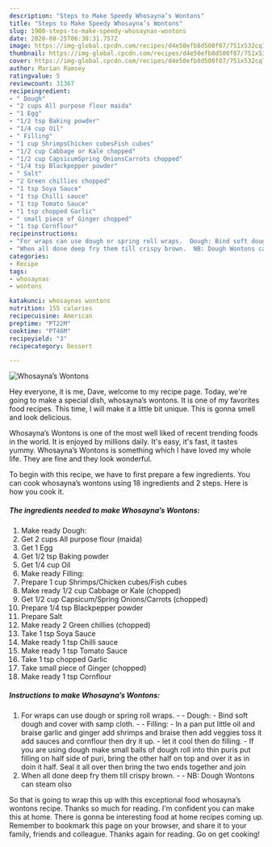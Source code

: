 ```yaml
---
description: "Steps to Make Speedy Whosayna’s Wontons"
title: "Steps to Make Speedy Whosayna’s Wontons"
slug: 1900-steps-to-make-speedy-whosaynas-wontons
date: 2020-08-25T06:38:31.757Z
image: https://img-global.cpcdn.com/recipes/d4e50efb8d500f07/751x532cq70/whosaynas-wontons-recipe-main-photo.jpg
thumbnail: https://img-global.cpcdn.com/recipes/d4e50efb8d500f07/751x532cq70/whosaynas-wontons-recipe-main-photo.jpg
cover: https://img-global.cpcdn.com/recipes/d4e50efb8d500f07/751x532cq70/whosaynas-wontons-recipe-main-photo.jpg
author: Marian Ramsey
ratingvalue: 5
reviewcount: 31367
recipeingredient:
- " Dough"
- "2 cups All purpose flour maida"
- "1 Egg"
- "1/2 tsp Baking powder"
- "1/4 cup Oil"
- " Filling"
- "1 cup ShrimpsChicken cubesFish cubes"
- "1/2 cup Cabbage or Kale chopped"
- "1/2 cup CapsicumSpring OnionsCarrots chopped"
- "1/4 tsp Blackpepper powder"
- " Salt"
- "2 Green chillies chopped"
- "1 tsp Soya Sauce"
- "1 tsp Chilli sauce"
- "1 tsp Tomato Sauce"
- "1 tsp chopped Garlic"
- " small piece of Ginger chopped"
- "1 tsp Cornflour"
recipeinstructions:
- "For wraps can use dough or spring roll wraps.  Dough: Bind soft dough and cover with samp cloth.  Filling: In a pan put little oil and braise garlic and ginger add shrimps and braise then add veggies toss it add sauces and cornflour then dry it up. let it cool then do filling. If you are using dough make small balls of dough roll into thin puris put filling on half side of puri, bring the other half on top and over it as in doin it half. Seal it all over then bring the two ends together and join"
- "When all done deep fry them till crispy brown.  NB: Dough Wontons can steam olso"
categories:
- Recipe
tags:
- whosaynas
- wontons

katakunci: whosaynas wontons 
nutrition: 155 calories
recipecuisine: American
preptime: "PT22M"
cooktime: "PT46M"
recipeyield: "3"
recipecategory: Dessert

---
```



![Whosayna’s Wontons](https://img-global.cpcdn.com/recipes/d4e50efb8d500f07/751x532cq70/whosaynas-wontons-recipe-main-photo.jpg)

Hey everyone, it is me, Dave, welcome to my recipe page. Today, we're going to make a special dish, whosayna’s wontons. It is one of my favorites food recipes. This time, I will make it a little bit unique. This is gonna smell and look delicious.



Whosayna’s Wontons is one of the most well liked of recent trending foods in the world. It is enjoyed by millions daily. It's easy, it's fast, it tastes yummy. Whosayna’s Wontons is something which I have loved my whole life. They are fine and they look wonderful.


To begin with this recipe, we have to first prepare a few ingredients. You can cook whosayna’s wontons using 18 ingredients and 2 steps. Here is how you cook it.

<!--inarticleads1-->

##### The ingredients needed to make Whosayna’s Wontons:

1. Make ready  Dough:
1. Get 2 cups All purpose flour (maida)
1. Get 1 Egg
1. Get 1/2 tsp Baking powder
1. Get 1/4 cup Oil
1. Make ready  Filling:
1. Prepare 1 cup Shrimps/Chicken cubes/Fish cubes
1. Make ready 1/2 cup Cabbage or Kale (chopped)
1. Get 1/2 cup Capsicum/Spring Onions/Carrots (chopped)
1. Prepare 1/4 tsp Blackpepper powder
1. Prepare  Salt
1. Make ready 2 Green chillies (chopped)
1. Take 1 tsp Soya Sauce
1. Make ready 1 tsp Chilli sauce
1. Make ready 1 tsp Tomato Sauce
1. Take 1 tsp chopped Garlic
1. Take  small piece of Ginger (chopped)
1. Make ready 1 tsp Cornflour




<!--inarticleads2-->

##### Instructions to make Whosayna’s Wontons:

1. For wraps can use dough or spring roll wraps. -  - Dough: - Bind soft dough and cover with samp cloth. -  - Filling: - In a pan put little oil and braise garlic and ginger add shrimps and braise then add veggies toss it add sauces and cornflour then dry it up. - let it cool then do filling. - If you are using dough make small balls of dough roll into thin puris put filling on half side of puri, bring the other half on top and over it as in doin it half. Seal it all over then bring the two ends together and join
1. When all done deep fry them till crispy brown. -  - NB: Dough Wontons can steam olso




So that is going to wrap this up with this exceptional food whosayna’s wontons recipe. Thanks so much for reading. I'm confident you can make this at home. There is gonna be interesting food at home recipes coming up. Remember to bookmark this page on your browser, and share it to your family, friends and colleague. Thanks again for reading. Go on get cooking!

